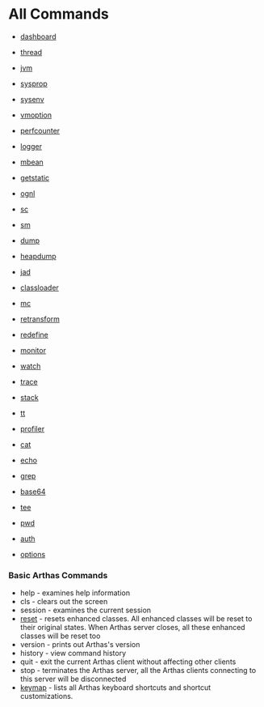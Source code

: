 All Commands 
=============

* [dashboard](dashboard.md)
* [thread](thread.md)
* [jvm](jvm.md)
* [sysprop](sysprop.md)
* [sysenv](sysenv.md)
* [vmoption](vmoption.md)
* [perfcounter](perfcounter.md)
* [logger](logger.md)
* [mbean](mbean.md)
* [getstatic](getstatic.md)

* [ognl](ognl.md)

* [sc](sc.md)
* [sm](sm.md)
* [dump](dump.md)
* [heapdump](heapdump.md)

* [jad](jad.md)
* [classloader](classloader.md)
* [mc](mc.md)
* [retransform](retransform.md)
* [redefine](redefine.md)

* [monitor](monitor.md)
* [watch](watch.md)
* [trace](trace.md)
* [stack](stack.md)
* [tt](tt.md)

* [profiler](profiler.md)

* [cat](cat.md)
* [echo](echo.md)
* [grep](grep.md)
* [base64](base64.md)
* [tee](tee.md)
* [pwd](pwd.md)
* [auth](auth.md)
* [options](options.md)


### Basic Arthas Commands

* help - examines help information
* cls - clears out the screen
* session - examines the current session
* [reset](reset.md) - resets enhanced classes. All enhanced classes will be reset to their original states. When Arthas server closes, all these enhanced classes will be reset too
* version - prints out Arthas's version
* history - view command history
* quit - exit the current Arthas client without affecting other clients
* stop - terminates the Arthas server, all the Arthas clients connecting to this server will be disconnected
* [keymap](keymap.md) - lists all Arthas keyboard shortcuts and shortcut customizations.



